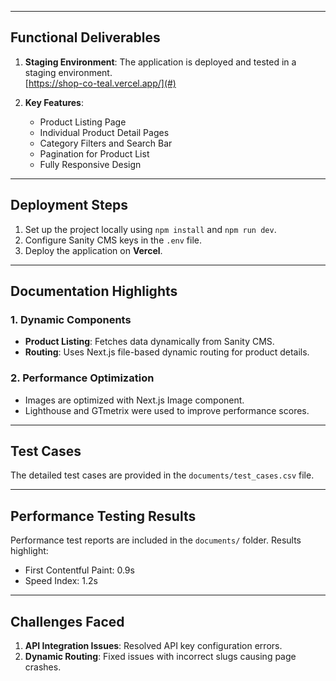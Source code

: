 
---

## Functional Deliverables
1. **Staging Environment**: The application is deployed and tested in a staging environment.  
   [https://shop-co-teal.vercel.app/](#)  

2. **Key Features**:
   - Product Listing Page
   - Individual Product Detail Pages
   - Category Filters and Search Bar
   - Pagination for Product List
   - Fully Responsive Design

---

## Deployment Steps
1. Set up the project locally using `npm install` and `npm run dev`.
2. Configure Sanity CMS keys in the `.env` file.
3. Deploy the application on **Vercel**.

---

## Documentation Highlights
### 1. Dynamic Components
- **Product Listing**: Fetches data dynamically from Sanity CMS.
- **Routing**: Uses Next.js file-based dynamic routing for product details.

### 2. Performance Optimization
- Images are optimized with Next.js Image component.
- Lighthouse and GTmetrix were used to improve performance scores.

---

## Test Cases
The detailed test cases are provided in the `documents/test_cases.csv` file.

---

## Performance Testing Results
Performance test reports are included in the `documents/` folder. Results highlight:
- First Contentful Paint: 0.9s
- Speed Index: 1.2s

---

## Challenges Faced
1. **API Integration Issues**: Resolved API key configuration errors.
2. **Dynamic Routing**: Fixed issues with incorrect slugs causing page crashes.
